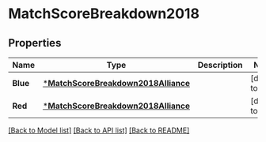 # MatchScoreBreakdown2018

## Properties
Name | Type | Description | Notes
------------ | ------------- | ------------- | -------------
**Blue** | [***MatchScoreBreakdown2018Alliance**](Match_Score_Breakdown_2018_Alliance.md) |  | [default to null]
**Red** | [***MatchScoreBreakdown2018Alliance**](Match_Score_Breakdown_2018_Alliance.md) |  | [default to null]

[[Back to Model list]](../README.md#documentation-for-models) [[Back to API list]](../README.md#documentation-for-api-endpoints) [[Back to README]](../README.md)

